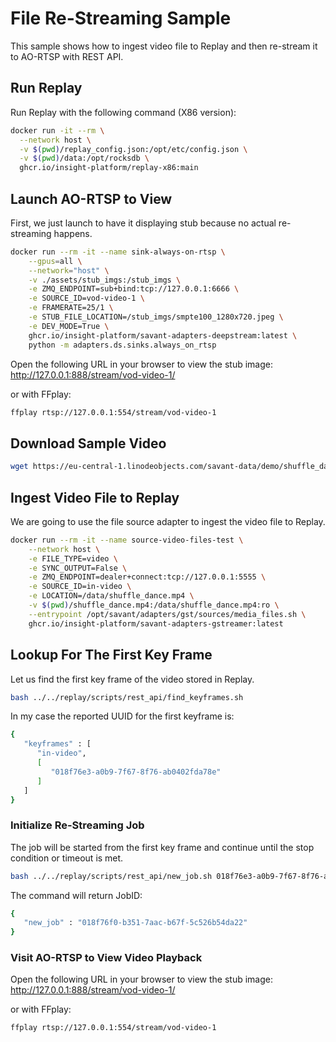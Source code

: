 # File Re-Streaming Sample

This sample shows how to ingest video file to Replay and then re-stream it to AO-RTSP with REST API.

## Run Replay

Run Replay with the following command (X86 version):

```bash
docker run -it --rm \
  --network host \
  -v $(pwd)/replay_config.json:/opt/etc/config.json \
  -v $(pwd)/data:/opt/rocksdb \
  ghcr.io/insight-platform/replay-x86:main
```

## Launch AO-RTSP to View

First, we just launch to have it displaying stub because no actual re-streaming happens.

```bash
docker run --rm -it --name sink-always-on-rtsp \
    --gpus=all \
    --network="host" \
    -v ./assets/stub_imgs:/stub_imgs \
    -e ZMQ_ENDPOINT=sub+bind:tcp://127.0.0.1:6666 \
    -e SOURCE_ID=vod-video-1 \
    -e FRAMERATE=25/1 \
    -e STUB_FILE_LOCATION=/stub_imgs/smpte100_1280x720.jpeg \
    -e DEV_MODE=True \
    ghcr.io/insight-platform/savant-adapters-deepstream:latest \
    python -m adapters.ds.sinks.always_on_rtsp
```

Open the following URL in your browser to view the stub image: http://127.0.0.1:888/stream/vod-video-1/

or with FFplay:

```bash
ffplay rtsp://127.0.0.1:554/stream/vod-video-1
```

## Download Sample Video

```bash
wget https://eu-central-1.linodeobjects.com/savant-data/demo/shuffle_dance.mp4
```

## Ingest Video File to Replay

We are going to use the file source adapter to ingest the video file to Replay.

```bash
docker run --rm -it --name source-video-files-test \
    --network host \
    -e FILE_TYPE=video \
    -e SYNC_OUTPUT=False \
    -e ZMQ_ENDPOINT=dealer+connect:tcp://127.0.0.1:5555 \
    -e SOURCE_ID=in-video \
    -e LOCATION=/data/shuffle_dance.mp4 \
    -v $(pwd)/shuffle_dance.mp4:/data/shuffle_dance.mp4:ro \
    --entrypoint /opt/savant/adapters/gst/sources/media_files.sh \
    ghcr.io/insight-platform/savant-adapters-gstreamer:latest
```

## Lookup For The First Key Frame

Let us find the first key frame of the video stored in Replay.

```bash
bash ../../replay/scripts/rest_api/find_keyframes.sh
```

In my case the reported UUID for the first keyframe is:

```bash
{
   "keyframes" : [
      "in-video",
      [
         "018f76e3-a0b9-7f67-8f76-ab0402fda78e"
      ]
   ]
}
```

### Initialize Re-Streaming Job

The job will be started from the first key frame and continue until the stop condition or timeout is met.

```bash
bash ../../replay/scripts/rest_api/new_job.sh 018f76e3-a0b9-7f67-8f76-ab0402fda78e
```

The command will return JobID:

```bash
{
   "new_job" : "018f76f0-b351-7aac-b67f-5c526b54da22"
}
```

### Visit AO-RTSP to View Video Playback

Open the following URL in your browser to view the stub image: http://127.0.0.1:888/stream/vod-video-1/

or with FFplay:

```bash
ffplay rtsp://127.0.0.1:554/stream/vod-video-1
```
